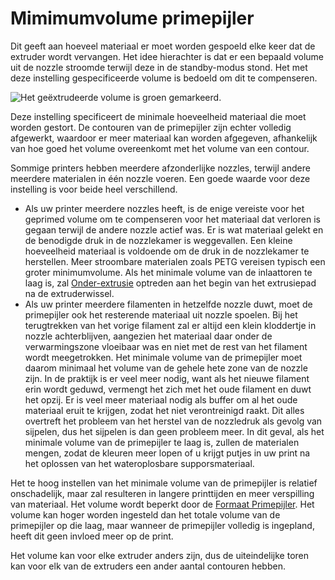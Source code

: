 Mimimumvolume primepijler
====
Dit geeft aan hoeveel materiaal er moet worden gespoeld elke keer dat de extruder wordt vervangen. Het idee hierachter is dat er een bepaald volume uit de nozzle stroomde terwijl deze in de standby-modus stond. Het met deze instelling gespecificeerde volume is bedoeld om dit te compenseren.

![Het geëxtrudeerde volume is groen gemarkeerd.](../../../articles/images/prime_tower.svg)

Deze instelling specificeert de minimale hoeveelheid materiaal die moet worden gestort. De contouren van de primepijler zijn echter volledig afgewerkt, waardoor er meer materiaal kan worden afgegeven, afhankelijk van hoe goed het volume overeenkomt met het volume van een contour.

Sommige printers hebben meerdere afzonderlijke nozzles, terwijl andere meerdere materialen in één nozzle voeren. Een goede waarde voor deze instelling is voor beide heel verschillend.
* Als uw printer meerdere nozzles heeft, is de enige vereiste voor het geprimed volume om te compenseren voor het materiaal dat verloren is gegaan terwijl de andere nozzle actief was. Er is wat materiaal gelekt en de benodigde druk in de nozzlekamer is weggevallen. Een kleine hoeveelheid materiaal is voldoende om de druk in de nozzlekamer te herstellen. Meer stroombare materialen zoals PETG vereisen typisch een groter minimumvolume. Als het minimale volume van de inlaattoren te laag is, zal [Onder-extrusie](../troubleshooting/underextrusion.md) optreden aan het begin van het extrusiepad na de extruderwissel.
* Als uw printer meerdere filamenten in hetzelfde nozzle duwt, moet de primepijler ook het resterende materiaal uit nozzle spoelen. Bij het terugtrekken van het vorige filament zal er altijd een klein kloddertje in nozzle achterblijven, aangezien het materiaal daar onder de verwarmingszone vloeibaar was en niet met de rest van het filament wordt meegetrokken. Het minimale volume van de primepijler moet daarom minimaal het volume van de gehele hete zone van de nozzle zijn. In de praktijk is er veel meer nodig, want als het nieuwe filament erin wordt geduwd, vermengt het zich met het oude filament en duwt het opzij. Er is veel meer materiaal nodig als buffer om al het oude materiaal eruit te krijgen, zodat het niet verontreinigd raakt. Dit alles overtreft het probleem van het herstel van de nozzledruk als gevolg van sijpelen, dus het sijpelen is dan geen probleem meer. In dit geval, als het minimale volume van de primepijler te laag is, zullen de materialen mengen, zodat de kleuren meer lopen of u krijgt putjes in uw print na het oplossen van het wateroplosbare supporsmateriaal.

Het te hoog instellen van het minimale volume van de primepijler is relatief onschadelijk, maar zal resulteren in langere printtijden en meer verspilling van materiaal. Het volume wordt beperkt door de [Formaat Primepijler](prime_tower_size.md). Het volume kan hoger worden ingesteld dan het totale volume van de primepijler op die laag, maar wanneer de primepijler volledig is ingepland, heeft dit geen invloed meer op de print.

Het volume kan voor elke extruder anders zijn, dus de uiteindelijke toren kan voor elk van de extruders een ander aantal contouren hebben.